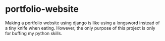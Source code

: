 # portfolio-website

Making a portfolio website using django is like using a longsword instead of a tiny knife when eating. However, the only purpose of this project is only for buffing my python skills.
